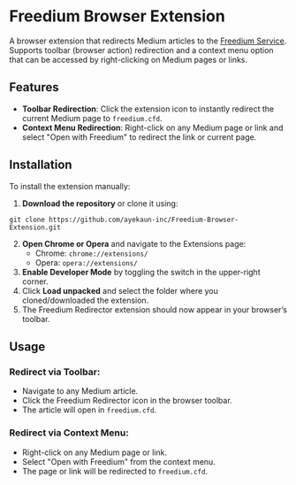 # Freedium Browser Extension

A browser extension that redirects Medium articles to the [Freedium Service](https://freedium.cfd). Supports toolbar (browser action) redirection and a context menu option that can be accessed by right-clicking on Medium pages or links.

## Features
- **Toolbar Redirection**: Click the extension icon to instantly redirect the current Medium page to `freedium.cfd`.
- **Context Menu Redirection**: Right-click on any Medium page or link and select "Open with Freedium" to redirect the link or current page.
  
## Installation
To install the extension manually:

1. **Download the repository** or clone it using:
```
git clone https://github.com/ayekaun-inc/Freedium-Browser-Extension.git
```
2. **Open Chrome or Opera** and navigate to the Extensions page:
   - Chrome: `chrome://extensions/`
   - Opera: `opera://extensions/`
3. **Enable Developer Mode** by toggling the switch in the upper-right corner.
4. Click **Load unpacked** and select the folder where you cloned/downloaded the extension.
5. The Freedium Redirector extension should now appear in your browser’s toolbar.

## Usage
### Redirect via Toolbar:
- Navigate to any Medium article.
- Click the Freedium Redirector icon in the browser toolbar.
- The article will open in `freedium.cfd`.
### Redirect via Context Menu:
- Right-click on any Medium page or link.
- Select "Open with Freedium" from the context menu.
- The page or link will be redirected to `freedium.cfd`.
